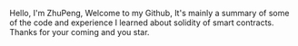 Hello,
I'm ZhuPeng,
Welcome to my Github,
It's  mainly a summary of some of the code and experience I learned about solidity of smart contracts.
Thanks for your coming and you star.
